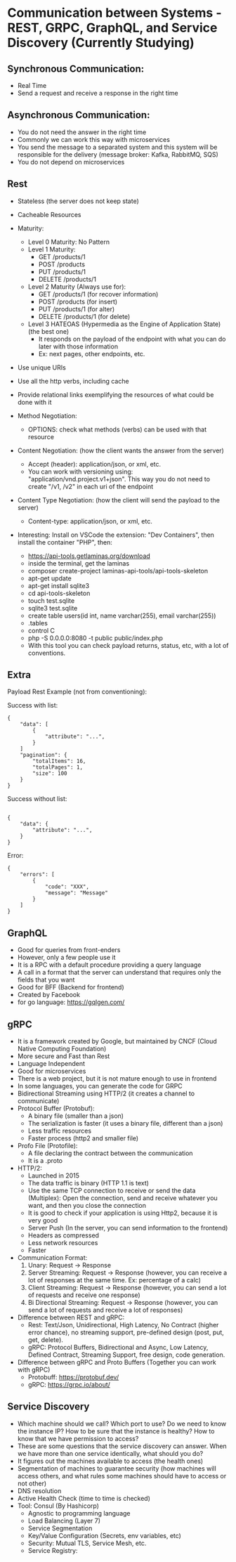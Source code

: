# Communication between Systems - REST, GRPC, GraphQL, and Service Discovery (Currently Studying)

## Synchronous Communication: 
- Real Time
- Send a request and receive a response in the right time

## Asynchronous Communication:
- You do not need the answer in the right time
- Commonly we can work this way with microservices
- You send the message to a separated system and this system will be responsible for the delivery (message broker: Kafka, RabbitMQ, SQS)
- You do not depend on microservices

## Rest
- Stateless (the server does not keep state)
- Cacheable Resources
- Maturity:
    - Level 0 Maturity: No Pattern
    - Level 1 Maturity:
        - GET /products/1
        - POST /products
        - PUT /products/1
        - DELETE /products/1
    - Level 2 Maturity (Always use for):
        - GET /products/1 (for recover information)
        - POST /products (for insert)
        - PUT /products/1 (for alter)
        - DELETE /products/1 (for delete) 
    - Level 3 HATEOAS (Hypermedia as the Engine of Application State) (the best one)
        - It responds on the payload of the endpoint with what you can do later with those information
        - Ex: next pages, other endpoints, etc.

- Use unique URIs
- Use all the http verbs, including cache
- Provide relational links exemplifying the resources of what could be done with it

- Method Negotiation:
    - OPTIONS: check what methods (verbs) can be used with that resource
- Content Negotiation: (how the client wants the answer from the server)
    - Accept (header): application/json, or xml, etc.
    - You can work with versioning using: "application/vnd.project.v1+json". This way you do not need to create "/v1, /v2" in each uri of the endpoint
- Content Type Negotiation: (how the client will send the payload to the server)
    - Content-type: application/json, or xml, etc.

- Interesting: Install on VSCode the extension: "Dev Containers", then install the container "PHP", then:
    - https://api-tools.getlaminas.org/download
    - inside the terminal, get the laminas
    - composer create-project laminas-api-tools/api-tools-skeleton
    - apt-get update
    - apt-get install sqlite3
    - cd api-tools-skeleton
    - touch test.sqlite
    - sqlite3 test.sqlite
    - create table users(id int, name varchar(255), email varchar(255))
    - .tables
    - control C
    - php -S 0.0.0.0:8080 -t public public/index.php
    * With this tool you can check payload returns, status, etc, with a lot of conventions.


## Extra

Payload Rest Example (not from conventioning):

Success with list:
```
{
    "data": [
        {
            "attribute": "...",
        }
    ]
    "pagination": {
        "totalItems": 16,
        "totalPages": 1,
        "size": 100
    }
}
```
Success without list:
```

{
    "data": {
        "attribute": "...",
    }
}
```

Error:
```
{
    "errors": [
        {
            "code": "XXX",
            "message": "Message"
        }
    ]
}
```

## GraphQL
- Good for queries from front-enders
- However, only a few people use it
- It is a RPC with a default procedure providing a query language
- A call in a format that the server can understand that requires only the fields that you want
- Good for BFF (Backend for frontend) 
- Created by Facebook
- for go language:  https://gqlgen.com/

## gRPC
- It is a framework created by Google, but maintained by CNCF (Cloud Native Computing Foundation)
- More secure and Fast than Rest
- Language Independent
- Good for microservices
- There is a web project, but it is not mature enough to use in frontend
- In some languages, you can generate the code for GRPC
- Bidirectional Streaming using HTTP/2 (it creates a channel to communicate)
- Protocol Buffer (Protobuf): 
    - A binary file (smaller than a json)
    - The serialization is faster (it uses a binary file, different than a json)
    - Less traffic resources
    - Faster process (http2 and smaller file)
- Profo File (Protofile):
    - A file declaring the contract between the communication
    - It is a .proto
- HTTP/2:
    - Launched in 2015
    - The data traffic is binary (HTTP 1.1 is text)
    - Use the same TCP connection to receive or send the data (Multiplex): Open the connection, send and receive whatever you want, and then you close the connection
    - It is good to check if your application is using Http2, because it is very good
    - Server Push (In the server, you can send information to the frontend)
    - Headers as compressed
    - Less network resources
    - Faster
- Communication Format:
    1) Unary: Request -> Response
    2) Server Streaming: Request -> Response (however, you can receive a lot of responses at the same time. Ex: percentage of a calc)
    3) Client Streaming: Request -> Response (however, you can send a lot of requests and receive one response)
    4) Bi Directional Streaming: Request -> Response (however, you can send a lot of requests and receive a lot of responses)
- Difference between REST and gRPC:
    - Rest: Text/Json, Unidirectional, High Latency, No Contract (higher error chance), no streaming support, pre-defined design (post, put, get, delete).
    - gRPC: Protocol Buffers, Bidirectional and Async, Low Latency, Defined Contract, Streaming Support, free design, code generation.
- Difference between gRPC and Proto Buffers (Together you can work with gRPC)
    - Protobuff: https://protobuf.dev/
    - gRPC: https://grpc.io/about/

## Service Discovery
- Which machine should we call? Which port to use? Do we need to know the instance IP? How to be sure that the instance is healthy? How to know that we have permission to access?
- These are some questions that the service discovery can answer. When we have more than one service identically, what should you do?
- It figures out the machines available to access (the health ones)
- Segmentation of machines to guarantee security (how machines will access others, and what rules some machines should have to access or not other)
- DNS resolution
- Active Health Check (time to time is checked)
- Tool: Consul (By Hashicorp)
    - Agnostic to programming language
    - Load Balancing (Layer 7)
    - Service Segmentation
    - Key/Value Configuration (Secrets, env variables, etc)
    - Security: Mutual TLS, Service Mesh, etc.
    - Service Registry: 
